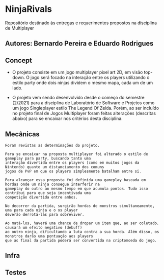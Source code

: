 # NinjaRivals
Repositório destinado às entregas e requerimentos propostos na disciplina de Multiplayer

## Autores: Bernardo Pereira e Eduardo Rodrigues

## Concept

* O projeto consiste em um jogo multiplayer pixel art 2D, em visão top-down. O jogo será focado na interação entre os players utilizando o estilo party onde dois ninjas dividem o mesmo mapa, cada um de um lado.  
	
* O projeto vem sendo desenvolvido desde o começo do semestre (2/2021) para a disciplina de Laboratório de Software e Projetos como um jogo Singleplayer estilo The Legend Of Zelda. Porém, ao ser incluído no projeto final de Jogos Multiplayer foram feitas alterações (descritas abaixo) para se encaixar nos critérios desta disciplina.	
	

## Mecânicas
	Foram revistas as determinações do projeto.
 
	Para se encaixar na proposta multiplayer foi alterado o estilo de gameplay para party, buscando tanto uma 
	interação divertida entre os players (como em muitos jogos da Nintendo) quanto um distanciamento dos comuns 
	jogos de PvP em que os players simplesmente batalham entre si.

	Para alcançar essa proposta foi definida uma gameplay baseada em hordas onde um ninja consegue interferir na 
	gameplay do outro ao mesmo tempo em que acumula pontos. Tudo isso contribui para que seja incentivada uma 
	competição divertida entre ambos.
	
	No decorrer da partida, surgirão hordas de monstros simultaneamente, uma para cada ninja e o os player 
	deverão derrotá-las para sobreviver.
	
	Ao matá-los, haverá uma chance de dropar um item que, ao ser coletado, causará um efeito negativo (debuff) 
	ao outro ninja, dificultando a luta contra a sua horda. Além disso, os monstros darão uma pontuação aos players 
	que ao final da partida poderá ser convertida na criptomoeda do jogo.

## Infra




## Testes


